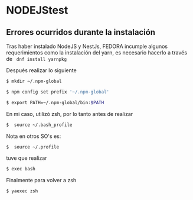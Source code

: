# NODEJStest


## Errores ocurridos durante la instalación
Tras haber instalado NodeJS y NestJs, FEDORA incumple algunos requerimientos como la instalación del yarn, es necesario hacerlo a través de ``` dnf install yarnpkg```

Después realizar lo siguiente
```bash
$ mkdir ~/.npm-global

$ npm config set prefix '~/.npm-global'

$ export PATH=~/.npm-global/bin:$PATH


```

En mi caso, utilizó zsh, por lo tanto antes de  realizar 
```bash
$  source ~/.bash_profile
```
Nota en otros SO's es:
```bash
$  source ~/.profile
```

tuve que realizar 
```bash
$ exec bash
```

Finalmente para volver a zsh
```bash
$ yaexec zsh
```



